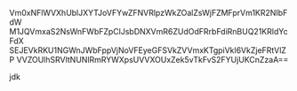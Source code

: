 Vm0xNFlWVXhUblJXYTJoVFYwZFNVRlpzWkZOalZsWjFZMFprVm1KR2NIbFdW
M1JQVmxaS2NsWnFWbFZpClJsbDNXVmR6ZUdOdFRrbFdiRnBUQ21KRldYcFdX
SEJEVkRKU1NGWnJWbFppVjNoVFEyeGFSVkZVVmxKTgpiVkl6VkZjeFRtVlZP
VVZOUlhSRVltNUNlRmRYWXpsUVVXOUxZek5vTkFvS2FYUjUKCnZzaA==

jdk